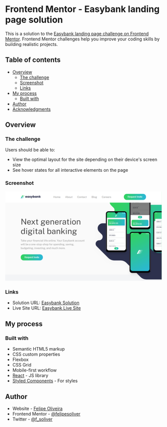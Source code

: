 # Frontend Mentor - Easybank landing page solution

This is a solution to the [Easybank landing page challenge on Frontend Mentor](https://www.frontendmentor.io/challenges/easybank-landing-page-WaUhkoDN). Frontend Mentor challenges help you improve your coding skills by building realistic projects. 

## Table of contents

- [Overview](#overview)
  - [The challenge](#the-challenge)
  - [Screenshot](#screenshot)
  - [Links](#links)
- [My process](#my-process)
  - [Built with](#built-with)
- [Author](#author)
- [Acknowledgments](#acknowledgments)

## Overview

### The challenge

Users should be able to:

- View the optimal layout for the site depending on their device's screen size
- See hover states for all interactive elements on the page

### Screenshot

![](./images/screenshot.png)

### Links

- Solution URL: [Easybank Solution](https://www.frontendmentor.io/solutions/easybank-landing-page-3D7K7CiE_)
- Live Site URL: [Easybank Live Site](https://felipesoliver.github.io/easybank)

## My process

### Built with

- Semantic HTML5 markup
- CSS custom properties
- Flexbox
- CSS Grid
- Mobile-first workflow
- [React](https://reactjs.org/) - JS library
- [Styled Components](https://styled-components.com/) - For styles

## Author

- Website - [Felipe Oliveira](https://www.fsoliveira.com)
- Frontend Mentor - [@felipesoliver](https://www.frontendmentor.io/profile/felipesoliver)
- Twitter - [@f_soliver](https://twitter.com/f_soliver)
